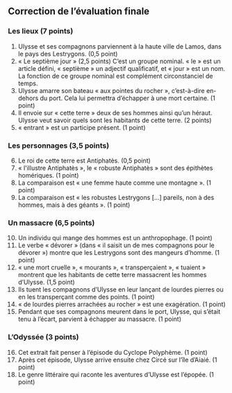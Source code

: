 ## Correction de l’évaluation finale

### Les lieux (7 points)

1. Ulysse et ses compagnons parviennent à la haute ville de Lamos, dans le pays des Lestrygons. (0,5 point)
2. « Le septième jour » (2,5 points) C’est un groupe nominal. « le » est un article défini, « septième » un adjectif qualificatif, et « jour » est un nom. La fonction de ce groupe nominal est complément circonstanciel de temps.
3. Ulysse amarre son bateau « aux pointes du rocher », c’est-à-dire en-dehors du port. Cela lui permettra d’échapper à une mort certaine. (1 point)
4. Il envoie sur « cette terre » deux de ses hommes ainsi qu’un héraut. Ulysse veut savoir quels sont les habitants de cette terre. (2 points)
5. « entrant » est un participe présent. (1 point)

### Les personnages (3,5 points)

6. Le roi de cette terre est Antiphatès. (0,5 point)
7. « l'illustre Antiphatès », le « robuste Antiphatès » sont des épithètes homériques. (1 point)
8. La comparaison est « une femme haute comme une montagne ». (1 point)
9. La comparaison est « les robustes Lestrygons [...] pareils, non à des hommes, mais à des géants ». (1 point)

### Un massacre (6,5 points)

10. Un individu qui mange des hommes est un anthropophage. (1 point)
11. Le verbe « dévorer » (dans « il saisit un de mes compagnons pour le dévorer ») montre que les Lestrygons sont des mangeurs d’homme. (1 point)
12. « une mort cruelle », « mourants », « transperçaient », « tuaient » montrent que les habitants de cette terre massacrent les hommes d’Ulysse. (1,5 point)
13. Ils tuent les compagnons d’Ulysse en leur lançant de lourdes pierres ou en les transperçant comme des points. (1 point)
14. « de lourdes pierres arrachées au rocher » est une exagération. (1 point)
15. Pendant que ses compagnons meurent dans le port, Ulysse, qui s’était tenu à l’écart, parvient à échapper au massacre. (1 point)

### L’Odyssée (3 points)

16. Cet extrait fait penser à l’épisode du Cyclope Polyphème. (1 point)
17. Après cet épisode, Ulysse arrive ensuite chez Circé sur l’île d’Aiaié. (1 point)
18. Le genre littéraire qui raconte les aventures d’Ulysse est l’épopée. (1 point)